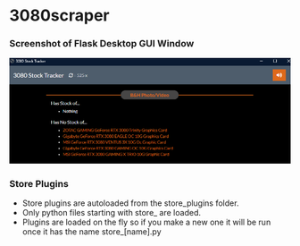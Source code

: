 # 3080scraper
### Screenshot of Flask Desktop GUI Window
![Screenshot of Desktop Window](screenshot.png?raw=true)
### Store Plugins
* Store plugins are autoloaded from the store_plugins folder.
* Only python files starting with store_ are loaded.
* Plugins are loaded on the fly so if you make a new one it will be run once it has the name store_[name].py